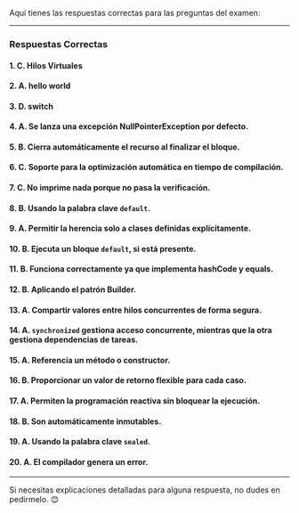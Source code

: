 Aquí tienes las respuestas correctas para las preguntas del examen:

---

### **Respuestas Correctas**

#### **1.** C. Hilos Virtuales  
#### **2.** A. hello world  
#### **3.** D. switch  
#### **4.** A. Se lanza una excepción NullPointerException por defecto.  
#### **5.** B. Cierra automáticamente el recurso al finalizar el bloque.  
#### **6.** C. Soporte para la optimización automática en tiempo de compilación.  
#### **7.** C. No imprime nada porque no pasa la verificación.  
#### **8.** B. Usando la palabra clave `default`.  
#### **9.** A. Permitir la herencia solo a clases definidas explícitamente.  
#### **10.** B. Ejecuta un bloque `default`, si está presente.  
#### **11.** B. Funciona correctamente ya que implementa hashCode y equals.  
#### **12.** B. Aplicando el patrón Builder.  
#### **13.** A. Compartir valores entre hilos concurrentes de forma segura.  
#### **14.** A. `synchronized` gestiona acceso concurrente, mientras que la otra gestiona dependencias de tareas.  
#### **15.** A. Referencia un método o constructor.  
#### **16.** B. Proporcionar un valor de retorno flexible para cada caso.  
#### **17.** A. Permiten la programación reactiva sin bloquear la ejecución.  
#### **18.** B. Son automáticamente inmutables.  
#### **19.** A. Usando la palabra clave `sealed`.  
#### **20.** A. El compilador genera un error.  

--- 

Si necesitas explicaciones detalladas para alguna respuesta, no dudes en pedírmelo. 😊
